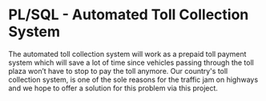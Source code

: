 # PL/SQL - Automated Toll Collection System

The automated toll collection system will work as a prepaid toll payment system which will save a lot of time since vehicles passing through the toll plaza won’t have to stop to pay the toll anymore. Our country's toll collection system, is one of the sole reasons for the traffic jam on highways and we hope to offer a solution for this problem via this project.
